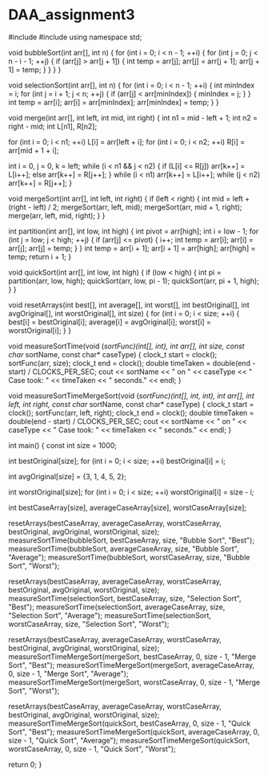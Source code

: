 # DAA_assignment3

#include <iostream>
#include <ctime> 
using namespace std;


void bubbleSort(int arr[], int n) {
    for (int i = 0; i < n - 1; ++i) {
        for (int j = 0; j < n - i - 1; ++j) {
            if (arr[j] > arr[j + 1]) {
                int temp = arr[j];
                arr[j] = arr[j + 1];
                arr[j + 1] = temp;
            }
        }
    }
}


void selectionSort(int arr[], int n) {
    for (int i = 0; i < n - 1; ++i) {
        int minIndex = i;
        for (int j = i + 1; j < n; ++j) {
            if (arr[j] < arr[minIndex]) {
                minIndex = j;
            }
        }
        int temp = arr[i];
        arr[i] = arr[minIndex];
        arr[minIndex] = temp;
    }
}

void merge(int arr[], int left, int mid, int right) {
    int n1 = mid - left + 1;
    int n2 = right - mid;
    int L[n1], R[n2];

  for (int i = 0; i < n1; ++i) L[i] = arr[left + i];
    for (int i = 0; i < n2; ++i) R[i] = arr[mid + 1 + i];

   int i = 0, j = 0, k = left;
    while (i < n1 && j < n2) {
        if (L[i] <= R[j]) arr[k++] = L[i++];
        else arr[k++] = R[j++];
    }
    while (i < n1) arr[k++] = L[i++];
    while (j < n2) arr[k++] = R[j++];
}

void mergeSort(int arr[], int left, int right) {
    if (left < right) {
        int mid = left + (right - left) / 2;
        mergeSort(arr, left, mid);
        mergeSort(arr, mid + 1, right);
        merge(arr, left, mid, right);
    }
}

int partition(int arr[], int low, int high) {
    int pivot = arr[high];
    int i = low - 1;
    for (int j = low; j < high; ++j) {
        if (arr[j] <= pivot) {
            i++;
            int temp = arr[i];
            arr[i] = arr[j];
            arr[j] = temp;
        }
    }
    int temp = arr[i + 1];
    arr[i + 1] = arr[high];
    arr[high] = temp;
    return i + 1;
}

void quickSort(int arr[], int low, int high) {
    if (low < high) {
        int pi = partition(arr, low, high);
        quickSort(arr, low, pi - 1);
        quickSort(arr, pi + 1, high);
    }
}

void resetArrays(int best[], int average[], int worst[], int bestOriginal[], int avgOriginal[], int worstOriginal[], int size) {
    for (int i = 0; i < size; ++i) {
        best[i] = bestOriginal[i];
        average[i] = avgOriginal[i];
        worst[i] = worstOriginal[i];
    }
}

void measureSortTime(void (*sortFunc)(int[], int), int arr[], int size, const char* sortName, const char* caseType) {
    clock_t start = clock();
    sortFunc(arr, size);
    clock_t end = clock();
    double timeTaken = double(end - start) / CLOCKS_PER_SEC;
    cout << sortName << " on " << caseType << " Case took: " << timeTaken << " seconds." << endl;
}

void measureSortTimeMergeSort(void (*sortFunc)(int[], int, int), int arr[], int left, int right, const char* sortName, const char* caseType) {
    clock_t start = clock();
    sortFunc(arr, left, right);
    clock_t end = clock();
    double timeTaken = double(end - start) / CLOCKS_PER_SEC;
    cout << sortName << " on " << caseType << " Case took: " << timeTaken << " seconds." << endl;
}

int main() {
    const int size = 1000;

  int bestOriginal[size];
    for (int i = 0; i < size; ++i) bestOriginal[i] = i;
    
   int avgOriginal[size] = {3, 1, 4, 5, 2}; 
    
   int worstOriginal[size];
    for (int i = 0; i < size; ++i) worstOriginal[i] = size - i;

   int bestCaseArray[size], averageCaseArray[size], worstCaseArray[size];

  resetArrays(bestCaseArray, averageCaseArray, worstCaseArray, bestOriginal, avgOriginal, worstOriginal, size);
    measureSortTime(bubbleSort, bestCaseArray, size, "Bubble Sort", "Best");
    measureSortTime(bubbleSort, averageCaseArray, size, "Bubble Sort", "Average");
    measureSortTime(bubbleSort, worstCaseArray, size, "Bubble Sort", "Worst");

   resetArrays(bestCaseArray, averageCaseArray, worstCaseArray, bestOriginal, avgOriginal, worstOriginal, size);
    measureSortTime(selectionSort, bestCaseArray, size, "Selection Sort", "Best");
    measureSortTime(selectionSort, averageCaseArray, size, "Selection Sort", "Average");
    measureSortTime(selectionSort, worstCaseArray, size, "Selection Sort", "Worst");

  resetArrays(bestCaseArray, averageCaseArray, worstCaseArray, bestOriginal, avgOriginal, worstOriginal, size);
    measureSortTimeMergeSort(mergeSort, bestCaseArray, 0, size - 1, "Merge Sort", "Best");
    measureSortTimeMergeSort(mergeSort, averageCaseArray, 0, size - 1, "Merge Sort", "Average");
    measureSortTimeMergeSort(mergeSort, worstCaseArray, 0, size - 1, "Merge Sort", "Worst");

   resetArrays(bestCaseArray, averageCaseArray, worstCaseArray, bestOriginal, avgOriginal, worstOriginal, size);
    measureSortTimeMergeSort(quickSort, bestCaseArray, 0, size - 1, "Quick Sort", "Best");
    measureSortTimeMergeSort(quickSort, averageCaseArray, 0, size - 1, "Quick Sort", "Average");
    measureSortTimeMergeSort(quickSort, worstCaseArray, 0, size - 1, "Quick Sort", "Worst");

  return 0;
}
